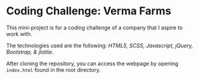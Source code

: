 # Coding Challenge: Verma Farms

This mini-project is for a coding challenge of a company that I aspire to work with.

The technologies used are the following: _HTML5, SCSS, Javascript, jQuery, Bootstrap, & jlottie_.

After cloning the repository, you can access the webpage by opening `index.html` found in the root directory.
